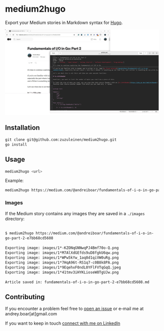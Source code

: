 # medium2hugo

Export your Medium stories in Markdown syntax for [Hugo](https://gohugo.io/).

<p align="center">
<img align="middle" src="demo.png" />
</p>

## Installation

```shell
git clone git@github.com:zuzuleinen/medium2hugo.git
go install
```

## Usage

```bash
medium2hugo <url>
```

Example:

```bash
medium2hugo https://medium.com/@andreiboar/fundamentals-of-i-o-in-go-part-2-e7bb68cd5608
```

### Images

If the Medium story contains any images they are saved in a `./images` directory:

```shell 

$ medium2hugo https://medium.com/@andreiboar/fundamentals-of-i-o-in-go-part-2-e7bb68cd5608

Exporting image: images/1*-KZONqGNNwqPJ4Bmf70o-Q.png
Exporting image: images/1*M7AlXdGEfds9uD8fgkU6qw.png
Exporting image: images/1*WPw5kYw_1aq8d1qiVW0uRg.png
Exporting image: images/1*7HqA96t-RS1q7-c0B8k8PA.png
Exporting image: images/1*9EqehxF0ndL0YFlFVTqGqQ.jpeg
Exporting image: images/1*41tmv3iHYKLioseW8TgUJw.png

Article saved in: fundamentals-of-i-o-in-go-part-2-e7bb68cd5608.md
```

## Contributing

If you encounter a problem feel free to [open an issue](https://github.com/zuzuleinen/medium2hugo/issues/new) or e-mail
me at andrey.boar[at]gmail.com

If you want to keep in touch [connect with me on LinkedIn](https://www.linkedin.com/in/andrei-boar/)